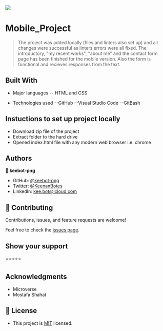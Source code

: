 ![](https://img.shields.io/badge/Microverse-blueviolet)

# Mobile_Project

>The project was added locally (files and linters also set up) and all changes were successful as linters errors were all fixed. The introductory, "my recent works", "about me" and the contact form page has been finished for the mobile version. Also the form is functional and recieves responses from the text.


## Built With

- Major languages
-- HTML and CSS

- Technologies used
--GitHub
--Visual Studio Code
--GitBash


## Instuctions to set up project locally
 - Download zip file of the project
 - Extract folder to the hard drive
 - Opened index.html file with any modern web browser i.e. chrome


## Authors

👤 **keebot-png**

- GitHub: [@keebot-png](https://github.com/keebot-png)
- Twitter: [@KeenanBotes](https://twitter.com/KeenanBotes)
- LinkedIn: [kee.bot@icloud.com](https://www.linkedin.com/in/keenan-botes-947043160)

## 🤝 Contributing

Contributions, issues, and feature requests are welcome!

Feel free to check the [issues page](../../issues/).

## Show your support

 ⭐️⭐️⭐️⭐️⭐

## Acknowledgments

- Microverse
- Mostafa Shahat

## 📝 License

- This project is [MIT](./MIT.md) licensed.
